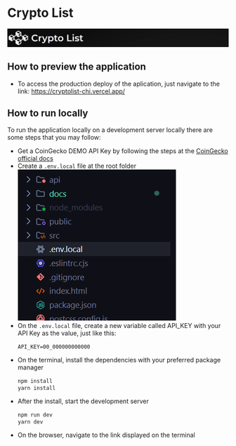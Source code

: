 # Crypto List

![app headear](/docs/assets/images/header.png)

## How to preview the application

- To access the production deploy of the aplication, just navigate to the link:
  https://cryptolist-chi.vercel.app/

## How to run locally

To run the application locally on a development server locally there are some steps that you may follow:

- Get a CoinGecko DEMO API Key by following the steps at the [CoinGecko official docs](https://support.coingecko.com/hc/en-us/articles/21880397454233-User-Guide-How-to-sign-up-for-CoinGecko-Demo-API-and-generate-an-API-key)
- Create a `.env.local` file at the root folder
  ![folder structure](/docs/assets/images/folder-structure.png)
- On the `.env.local` file, create a new variable called API_KEY with your API Key as the value, just like this:
  ```
  API_KEY=00_000000000000
  ```
- On the terminal, install the dependencies with your preferred package manager
  ```
  npm install
  yarn install
  ```
- After the install, start the development server
  ```
  npm run dev
  yarn dev
  ```
- On the browser, navigate to the link displayed on the terminal
